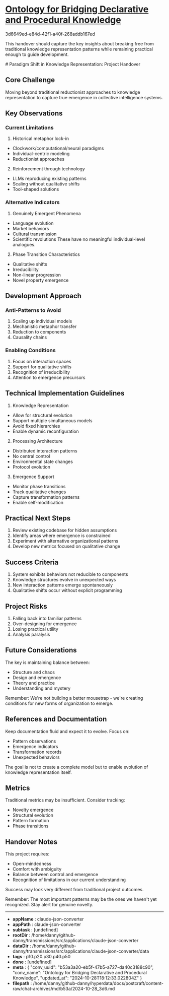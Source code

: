 # [Ontology for Bridging Declarative and Procedural Knowledge](https://claude.ai/chat/b53a3a20-eb5f-47b5-a727-da40c3188c90)

3d6649ed-e84d-42f1-a40f-268addb167ed

 <antThinking>This handover should capture the key insights about breaking free from traditional knowledge representation patterns while remaining practical enough to guide development.</antThinking>

<antArtifact identifier="paradigm-shift-handover" type="text/markdown" title="Breaking Free from Traditional Knowledge Representation Patterns">
# Paradigm Shift in Knowledge Representation: Project Handover

## Core Challenge
Moving beyond traditional reductionist approaches to knowledge representation to capture true emergence in collective intelligence systems.

## Key Observations

### Current Limitations
1. Historical metaphor lock-in
- Clockwork/computational/neural paradigms
- Individual-centric modeling
- Reductionist approaches

2. Reinforcement through technology
- LLMs reproducing existing patterns
- Scaling without qualitative shifts
- Tool-shaped solutions

### Alternative Indicators

1. Genuinely Emergent Phenomena
- Language evolution
- Market behaviors
- Cultural transmission
- Scientific revolutions
These have no meaningful individual-level analogues.

2. Phase Transition Characteristics
- Qualitative shifts
- Irreducibility
- Non-linear progression
- Novel property emergence

## Development Approach

### Anti-Patterns to Avoid
1. Scaling up individual models
2. Mechanistic metaphor transfer
3. Reduction to components
4. Causality chains

### Enabling Conditions
1. Focus on interaction spaces
2. Support for qualitative shifts
3. Recognition of irreducibility
4. Attention to emergence precursors

## Technical Implementation Guidelines

1. Knowledge Representation
- Allow for structural evolution
- Support multiple simultaneous models
- Avoid fixed hierarchies
- Enable dynamic reconfiguration

2. Processing Architecture
- Distributed interaction patterns
- No central control
- Environmental state changes
- Protocol evolution

3. Emergence Support
- Monitor phase transitions
- Track qualitative changes
- Capture transformation patterns
- Enable self-modification

## Practical Next Steps

1. Review existing codebase for hidden assumptions
2. Identify areas where emergence is constrained
3. Experiment with alternative organizational patterns
4. Develop new metrics focused on qualitative change

## Success Criteria

1. System exhibits behaviors not reducible to components
2. Knowledge structures evolve in unexpected ways
3. New interaction patterns emerge spontaneously
4. Qualitative shifts occur without explicit programming

## Project Risks

1. Falling back into familiar patterns
2. Over-designing for emergence
3. Losing practical utility
4. Analysis paralysis

## Future Considerations

The key is maintaining balance between:
- Structure and chaos
- Design and emergence
- Theory and practice
- Understanding and mystery

Remember: We're not building a better mousetrap - we're creating conditions for new forms of organization to emerge.

## References and Documentation

Keep documentation fluid and expect it to evolve. Focus on:
- Pattern observations
- Emergence indicators
- Transformation records
- Unexpected behaviors

The goal is not to create a complete model but to enable evolution of knowledge representation itself.

## Metrics

Traditional metrics may be insufficient. Consider tracking:
- Novelty emergence
- Structural evolution
- Pattern formation
- Phase transitions

## Handover Notes

This project requires:
- Open-mindedness
- Comfort with ambiguity
- Balance between control and emergence
- Recognition of limitations in our current understanding

Success may look very different from traditional project outcomes.
</antArtifact>

Remember: The most important patterns may be the ones we haven't yet recognized. Stay alert for genuine novelty.

---

* **appName** : claude-json-converter
* **appPath** : claude-json-converter
* **subtask** : [undefined]
* **rootDir** : /home/danny/github-danny/transmissions/src/applications/claude-json-converter
* **dataDir** : /home/danny/github-danny/transmissions/src/applications/claude-json-converter/data
* **tags** : p10.p20.p30.p40.p50
* **done** : [undefined]
* **meta** : {
  "conv_uuid": "b53a3a20-eb5f-47b5-a727-da40c3188c90",
  "conv_name": "Ontology for Bridging Declarative and Procedural Knowledge",
  "updated_at": "2024-10-28T18:12:33.022804Z"
}
* **filepath** : /home/danny/github-danny/hyperdata/docs/postcraft/content-raw/chat-archives/md/b53a/2024-10-28_3d6.md